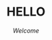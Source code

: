 <html>

<head>
  
 <style>
h1 {text-align: center;}
p {text-align: center;}
</style>
  
<title> About the GUItar </title>

</head>

<body>
  
  <h1> <strong>HELLO</strong> </h1>
  <p> <i>Welcome</i> </p>
  
</body>

<html>
